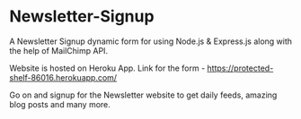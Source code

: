 # Newsletter-Signup

A Newsletter Signup dynamic form for using Node.js & Express.js along with the help of MailChimp API.

Website is hosted on Heroku App.
Link for the form - https://protected-shelf-86016.herokuapp.com/

Go on and signup for the Newsletter website to get daily feeds, amazing blog posts and many more.
